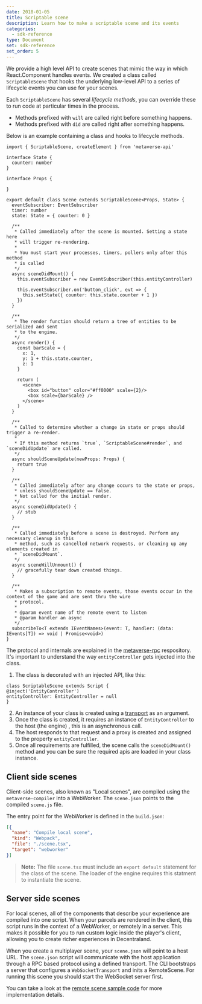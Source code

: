 ```yaml
---
date: 2018-01-05
title: Scriptable scene
description: Learn how to make a scriptable scene and its events
categories:
  - sdk-reference
type: Document
set: sdk-reference
set_order: 5
---
```


We provide a high level API to create scenes that mimic the way in which React.Component handles events. We created a class called `ScriptableScene` that hooks the underlying low-level API to a series of lifecycle events you can use for your scenes.

Each `ScriptableScene` has several *lifecycle methods*, you can override these to run code at particular times in the process. 
* Methods prefixed with `will` are called right before something happens.
* Methods prefixed with `did` are called right after something happens.

Below is an example containing a class and hooks to lifecycle methods.

```tsx
import { ScriptableScene, createElement } from 'metaverse-api'

interface State {
  counter: number
}

interface Props {

}

export default class Scene extends ScriptableScene<Props, State> {
  eventSubscriber: EventSubscriber
  timer: number
  state: State = { counter: 0 }

  /**
   * Called immediately after the scene is mounted. Setting a state here
   * will trigger re-rendering.
   *
   * You must start your processes, timers, pollers only after this method
   * is called
   */
  async sceneDidMount() {
    this.eventSubscriber = new EventSubscriber(this.entityController)

    this.eventSubscriber.on('button_click', evt => {
      this.setState({ counter: this.state.counter + 1 })
    })
  }

  /**
   * The render function should return a tree of entities to be serialized and sent
   * to the engine.
   */
  async render() {
    const barScale = {
      x: 1,
      y: 1 + this.state.counter,
      z: 1
    }

    return (
      <scene>
        <box id="button" color="#ff0000" scale={2}/>
        <box scale={barScale} />
      </scene>
    )
  }

  /**
   * Called to determine whether a change in state or props should trigger a re-render.
   *
   * If this method returns `true`, `ScriptableScene#render`, and `sceneDidUpdate` are called.
   */
  async shouldSceneUpdate(newProps: Props) {
    return true
  }

  /**
   * Called immediately after any change occurs to the state or props, 
   * unless shouldSceneUpdate == false. 
   * Not called for the initial render.
   */
  async sceneDidUpdate() {
    // stub
  }

  /**
   * Called immediately before a scene is destroyed. Perform any necessary cleanup in this
   * method, such as cancelled network requests, or cleaning up any elements created in
   * `sceneDidMount`.
   */
  async sceneWillUnmount() {
    // gracefully tear down created things.
  }

  /**
   * Makes a subscription to remote events, those events occur in the context of the game and are sent thru the wire
   * protocol.
   *
   * @param event name of the remote event to listen
   * @param handler an async
   */
  subscribeTo<T extends IEventNames>(event: T, handler: (data: IEvents[T]) => void | Promise<void>)
}
```

The protocol and internals are explained in the [metaverse-rpc](https://github.com/decentraland/metaverse-rpc)
respository. It's important to understand the way `entityController` gets injected into the class.

1. The class is decorated with an injected API, like this:
  ```tsx
class ScriptableScene extends Script {
  @inject('EntityController')
  entityController: EntityController = null
}
  ```
2. An instance of your class is created using a [transport](https://github.com/decentraland/metaverse-rpc#transports) as an argument.
3. Once the class is created, it requires an instance of `EntityController` to the host (the engine) , this is an asynchronous call.
4. The host responds to that request and a proxy is created and assigned to the property `entityController`.
5. Once all requirements are fulfilled, the scene calls the `sceneDidMount()` method and you can be sure the required apis are loaded in your class instance.

## Client side scenes

Client-side scenes, also known as "Local scenes", are compiled using the `metaverse-compiler` into a WebWorker. The `scene.json` points to the compiled `scene.js` file.

The entry point for the WebWorker is defined in the `build.json`:

```json
[{
  "name": "Compile local scene",
  "kind": "Webpack",
  "file": "./scene.tsx",
  "target": "webworker"
}]
```

> **Note:** The file `scene.tsx` must include an `export default` statement for the class of the scene. The loader of the engine requires this statment to instantiate the scene.

## Server side scenes

For local scenes, all of the components that describe your experience are compiled into one script. When your parcels are rendered in the client, this script runs in the context of a WebWorker, or remotely in a server.  This makes it possible for you to run custom logic inside the player's client, allowing you to create richer experiences in Decentraland.

When you create a multiplayer scene, your `scene.json` will point to a host URL. The `scene.json` script will communicate with the host application through a RPC based protocol using a defined transport.  The CLI bootstraps a server that configures a `WebSocketTransport` and inits a RemoteScene.  For running this scene you should start the WebSocket server first.

You can take a look at the [remote scene sample code](https://github.com/decentraland/sample-scene-server) for more implementation details.